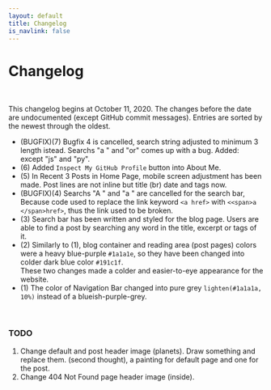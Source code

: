 ```yaml
---
layout: default
title: Changelog
is_navlink: false
---
```


# Changelog

<br>

This changelog begins at October 11, 2020. The changes before the date are undocumented (except GitHub commit messages). Entries are sorted by the newest through the oldest.

<!--<span id="entryCount"></span> entries are displaying.-->

- (BUGFIX)(7) Bugfix 4 is cancelled, search string adjusted to minimum 3 length istead. Searchs "a " and "or" comes up with a bug. Added: except "js" and "py".
- (6) Added `Inspect My GitHub Profile` button into About Me.
- (5) In Recent 3 Posts in Home Page, mobile screen adjustment has been made. Post lines are not inline but title (br) date and tags now.
- (BUGFIX)(4) Searchs "A " and "a " are cancelled for the search bar, Because code used to replace the link keyword `<a href>` with `<<span>a </span>href>`, thus the link used to be broken.
- (3) Search bar has been written and styled for the blog page. Users are able to find a post by searching any word in the title, excerpt or tags of it.
- (2) Similarly to (1), blog container and reading area (post pages) colors were a heavy blue-purple `#1a1a1e`, so they have been changed into colder dark blue color `#191c1f`.<br>These two changes made a colder and easier-to-eye appearance for the website.
- (1) The color of Navigation Bar changed into pure grey `lighten(#1a1a1a, 10%)` instead of a blueish-purple-grey. 

<br>

### TODO

1. Change default and post header image (planets). Draw something and replace them. (second thought), a painting for default page and one for the post.
2. Change 404 Not Found page header image (inside). 

<!--
<script>
window.addEventListener('DOMContentLoaded', (event) => {
    var count = document.querySelectorAll('li').length
    document.querySelector('#entryCount').textContent = count
})
</script>
-->

